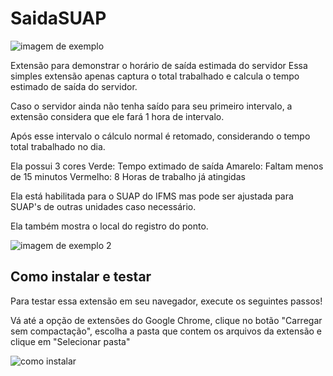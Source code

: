 # SaidaSUAP

![imagem de exemplo](https://github.com/tingolopes/SaidaSUAP/blob/main/images/exemplo_tela_principal.jpg)

Extensão para demonstrar o horário de saída estimada do servidor
Essa simples extensão apenas captura o total trabalhado e calcula o tempo estimado de saída do servidor.

Caso o servidor ainda não tenha saído para seu primeiro intervalo, a extensão considera que ele fará 1 hora de intervalo.

Após esse intervalo o cálculo normal é retomado, considerando o tempo total trabalhado no dia.

Ela possui 3 cores
Verde: Tempo extimado de saída
Amarelo: Faltam menos de 15 minutos
Vermelho: 8 Horas de trabalho já atingidas

Ela está habilitada para o SUAP do IFMS mas pode ser ajustada para SUAP's de outras unidades caso necessário.

Ela também mostra o local do registro do ponto.

![imagem de exemplo 2](https://github.com/tingolopes/SaidaSUAP/blob/main/images/exemplo_tela_frequencia.jpg)

## Como instalar e testar
Para testar essa extensão em seu navegador, execute os seguintes passos!

Vá até a opção de extensões do Google Chrome, clique no botão "Carregar sem compactação", escolha a pasta que contem os arquivos da extensão e clique em "Selecionar pasta"

![como instalar](https://github.com/tingolopes/SaidaSUAP/blob/main/images/instalacao.png)